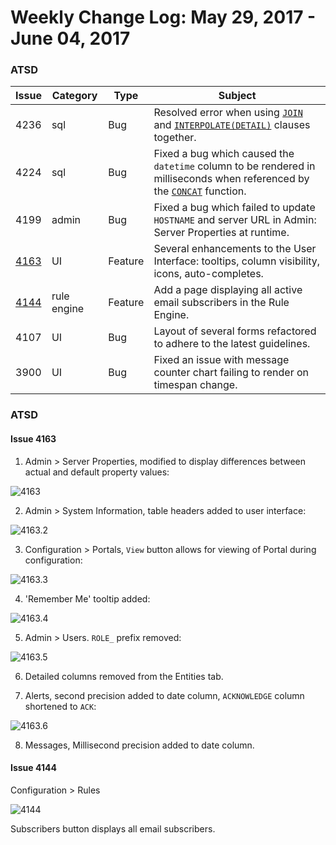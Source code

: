 Weekly Change Log: May 29, 2017 - June 04, 2017
==================================================
### ATSD

| Issue| Category    | Type    | Subject              |
|------|-------------|---------|----------------------|
| 4236 | sql | Bug | Resolved error when using [`JOIN`](../../sql#joins)  and [`INTERPOLATE(DETAIL)`](../../sql#interpolation) clauses together. |
| 4224 | sql | Bug | Fixed a bug which caused the `datetime` column to be rendered in milliseconds when referenced by the [`CONCAT`](../../sql#string-functions) function.|
| 4199 | admin | Bug | Fixed a bug which failed to update `HOSTNAME` and server URL in Admin: Server Properties at runtime. |
| [4163](#issue-4163) | UI | Feature | Several enhancements to the User Interface: tooltips, column visibility, icons, auto-completes. |
| [4144](#issue-4144) | rule engine | Feature | Add a page displaying all active email subscribers in the Rule Engine.|
| 4107 | UI | Bug | Layout of several forms refactored to adhere to the latest guidelines. |
| 3900 | UI | Bug | Fixed an issue with message counter chart failing to render on timespan change. |

### ATSD

#### Issue 4163

1. Admin > Server Properties, modified to display differences between actual and default
property values:

![4163](Images/4163.1.png)

2. Admin > System Information, table headers added to user interface:

![4163.2](Images/4163.2.png)

3. Configuration > Portals, `View` button allows for viewing of
Portal during configuration:

![4163.3](Images/4163.3.1.png)

4. 'Remember Me' tooltip added:

![4163.4](Images/4163.4.png)

5. Admin > Users. `ROLE_` prefix removed:

![4163.5](Images/4163.5.png)

6. Detailed columns removed from the Entities tab.

7. Alerts, second precision added to date column, `ACKNOWLEDGE` column shortened to
`ACK`:

![4163.6](Images/4163.6.png)

8. Messages, Millisecond precision added to date column.

#### Issue 4144

Configuration > Rules

![4144](Images/4144.png)

Subscribers button displays all email subscribers.

